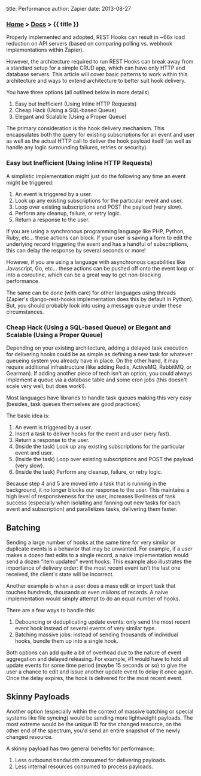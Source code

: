 title: Performance
author: Zapier
date: 2013-08-27


### [Home](/) > [Docs](/docs/) > {{ title }}

Properly implemented and adopted, REST Hooks can result in ~66x load reduction on API servers (based on comparing polling vs. webhook implementations within Zapier).

However, the architecture required to run REST Hooks can break away from a standard setup for a simple CRUD app, which can have only HTTP and database servers. This article will cover basic patterns to work within this architecture and ways to extend architecture to better suit hook delivery.

You have three options (all outlined below in more details)

1. Easy but Inefficient (Using Inline HTTP Requests)
2. Cheap Hack (Using a SQL-based Queue)
3. Elegant and Scalable (Using a Proper Queue)

The primary consideration is the hook delivery mechanism. This encapsulates both the query for existing subscriptions for an event and user as well as the actual HTTP call to deliver the hook payload itself (as well as handle any logic surrounding failures, retries or security).


### Easy but Inefficient (Using Inline HTTP Requests)

A simplistic implementation might just do the following any time an event might be triggered:

1. An event is triggered by a user.
2. Look up any existing subscriptions for the particular event and user.
3. Loop over existing subscriptions and POST the payload (very slow).
4. Perform any cleanup, failure, or retry logic.
5. Return a response to the user.

If you are using a synchronous programming language like PHP, Python, Ruby, etc… these actions can block. If your user is saving a form to edit the underlying record triggering the event and has a handful of subscriptions, this can delay the response by several seconds or more!

However, if you are using a language with asynchronous capabilities like Javascript, Go, etc… these actions can be pushed off onto the event loop or into a coroutine, which can be a great way to get non-blocking performance.

The same can be done (with care) for other languages using threads (Zapier's django-rest-hooks implementation does this by default in Python). But, you should probably look into using a message queue under these circumstances.


### Cheap Hack (Using a SQL-based Queue) or Elegant and Scalable (Using a Proper Queue)

Depending on your existing architecture, adding a delayed task execution for delivering hooks could be as simple as defining a new task for whatever queueing system you already have in place. On the other hand, it may require additional infrastructure (like adding Redis, ActiveMQ, RabbitMQ, or Gearman). If adding another piece of tech isn't an option, you could always implement a queue via a database table and some cron jobs (this doesn't scale very well, but does work!).

Most languages have libraries to handle task queues making this very easy (besides, task queues themselves are good practices).

The basic idea is:

1. An event is triggered by a user.
2. Insert a task to deliver hooks for the event and user (very fast).
3. Return a response to the user.
4. (Inside the task) Look up any existing subscriptions for the particular event and user.
5. (Inside the task) Loop over existing subscriptions and POST the payload (very slow).
6. (Inside the task) Perform any cleanup, failure, or retry logic.

Because step 4 and 5 are moved into a task that is running in the background, it no longer blocks our response to the user. This maintains a high level of responsiveness for the user, increases likeliness of task success (especially when isolating and fanning out new tasks for each event and subscription) and parallelizes tasks, delivering them faster.


## Batching

Sending a large number of hooks at the same time for very similar or duplicate events is a behavior that may be unwanted. For example, if a user makes a dozen fast edits to a single record, a naive implementation would send a dozen “item updated” event hooks. This example also illustrates the importance of delivery order: if the most recent event isn't the last one received, the client's state will be incorrect.

Another example is when a user does a mass edit or import task that touches hundreds, thousands or even *millions* of records. A naive implementation would simply attempt to do an equal number of hooks.

There are a few ways to handle this:

1. Debouncing or deduplicating update events: only send the most recent event hook instead of several events of very similar type.
2. Batching massive jobs: instead of sending thousands of individual hooks, bundle them up into a single hook.

Both options can add quite a bit of overhead due to the nature of event aggregation and delayed releasing. For example, #1 would have to hold all update events for some time period (maybe 15 seconds or so) to give the user a chance to edit and issue another update event to delay it once again. Once the delay expires, the hook is delivered for the most recent event.


## Skinny Payloads

Another option (especially within the context of massive batching or special systems like file syncing) would be sending more lightweight payloads. The most extreme would be the unique ID for the changed resource, on the other end of the spectrum, you'd send an entire snapshot of the newly changed resource.

A skinny payload has two general benefits for performance:

1. Less outbound bandwidth consumed for delivering payloads.
2. Less internal resources consumed to process payloads.
